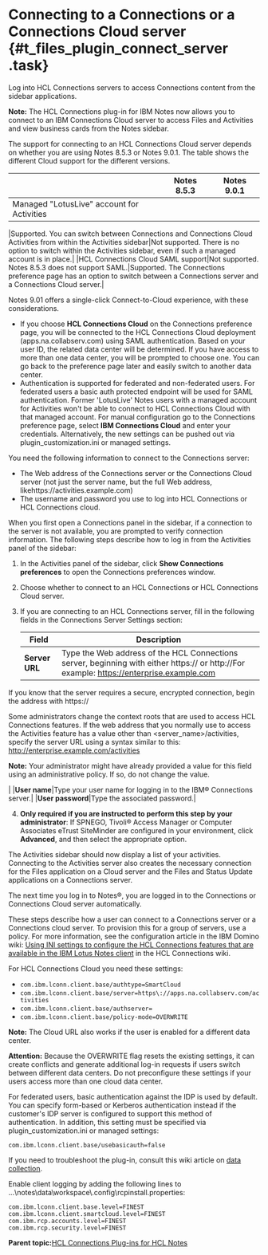 # Connecting to a Connections or a Connections Cloud server {#t_files_plugin_connect_server .task}

Log into HCL Connections servers to access Connections content from the sidebar applications.

**Note:** The HCL Connections plug-in for IBM Notes now allows you to connect to an IBM Connections Cloud server to access Files and Activities and view business cards from the Notes sidebar.

The support for connecting to an HCL Connections Cloud server depends on whether you are using Notes 8.5.3 or Notes 9.0.1. The table shows the different Cloud support for the different versions.

| |Notes 8.5.3|Notes 9.0.1|
|--|-----------|-----------|
|Managed "LotusLive" account for Activities

|Supported. You can switch between Connections and Connections Cloud Activities from within the Activities sidebar|Not supported. There is no option to switch within the Activities sidebar, even if such a managed account is in place.|
|HCL Connections Cloud SAML support|Not supported. Notes 8.5.3 does not support SAML.|Supported. The Connections preference page has an option to switch between a Connections server and a Connections Cloud server.|

Notes 9.01 offers a single-click Connect-to-Cloud experience, with these considerations.

-   If you choose **HCL Connections Cloud** on the Connections preference page, you will be connected to the HCL Connections Cloud deployment \(apps.na.collabserv.com\) using SAML authentication. Based on your user ID, the related data center will be determined. If you have access to more than one data center, you will be prompted to choose one. You can go back to the preference page later and easily switch to another data center.
-   Authentication is supported for federated and non-federated users. For federated users a basic auth protected endpoint will be used for SAML authentication. Former 'LotusLive' Notes users with a managed account for Activities won't be able to connect to HCL Connections Cloud with that managed account. For manual configuration go to the Connections preference page, select **IBM Connections Cloud** and enter your credentials. Alternatively, the new settings can be pushed out via plugin\_customization.ini or managed settings.

You need the following information to connect to the Connections server:

-   The Web address of the Connections server or the Connections Cloud server \(not just the server name, but the full Web address, likehttps://activities.example.com\)
-   The username and password you use to log into HCL Connections or HCL Connections cloud.

When you first open a Connections panel in the sidebar, if a connection to the server is not available, you are prompted to verify connection information. The following steps describe how to log in from the Activities panel of the sidebar:

1.  In the Activities panel of the sidebar, click **Show Connections preferences** to open the Connections preferences window.

2.  Choose whether to connect to an HCL Connections or HCL Connections Cloud server.

3.  If you are connecting to an HCL Connections server, fill in the following fields in the Connections Server Settings section:

    |Field|Description|
    |-----|-----------|
    |**Server URL**|Type the Web address of the HCL Connections server, beginning with either https:// or http://For example: https://enterprise.example.com

If you know that the server requires a secure, encrypted connection, begin the address with https://

Some administrators change the context roots that are used to access HCL Connections features. If the web address that you normally use to access the Activities feature has a value other than <server\_name\>/activities, specify the server URL using a syntax similar to this: http://enterprise.example.com/activities

**Note:** Your administrator might have already provided a value for this field using an administrative policy. If so, do not change the value.

|
    |**User name**|Type your user name for logging in to the IBM® Connections server.|
    |**User password**|Type the associated password.|

4.  **Only required if you are instructed to perform this step by your administrator**: If SPNEGO, Tivoli® Access Manager or Computer Associates eTrust SiteMinder are configured in your environment, click **Advanced**, and then select the appropriate option.


The Activities sidebar should now display a list of your activities. Connecting to the Activities server also creates the necessary connection for the Files application on a Cloud server and the Files and Status Update applications on a Connections server.

The next time you log in to Notes®, you are logged in to the Connections or Connections Cloud server automatically.

These steps describe how a user can connect to a Connections server or a Connections cloud server. To provision this for a group of servers, use a policy. For more information, see the configuration article in the IBM Domino wiki: [Using INI settings to configure the HCL Connections features that are available in the IBM Lotus Notes client](http://www-10.lotus.com/ldd/lcwiki.nsf/dx/Using_NotesINI_settings_to_configure_Connections_integration) in the HCL Connections wiki.

For HCL Connections Cloud you need these settings:

-   `com.ibm.lconn.client.base/authtype=SmartCloud`
-   `com.ibm.lconn.client.base/server=https\://apps.na.collabserv.com/activities`
-   `com.ibm.lconn.client.base/authserver=`
-   `com.ibm.lconn.client.base/policy-mode=OVERWRITE`

**Note:** The Cloud URL also works if the user is enabled for a different data center.

**Attention:** Because the OVERWRITE flag resets the existing settings, it can create conflicts and generate additional log-in requests if users switch between different data centers. Do not preconfigure these settings if your users access more than one cloud data center.

For federated users, basic authentication against the IDP is used by default. You can specify form-based or Kerberos authentication instead if the customer's IDP server is configured to support this method of authentication. In addition, this setting must be specified via plugin\_customization.ini or managed settings:

```
com.ibm.lconn.client.base/usebasicauth=false
```

If you need to troubleshoot the plug-in, consult this wiki article on [data collection](http://www-10.lotus.com/ldd/lcwiki.nsf/dx/Notes_Integration#Data+Collection).

Enable client logging by adding the following lines to ...\\notes\\data\\workspace\\.config\\rcpinstall.properties:

```
com.ibm.lconn.client.base.level=FINEST 
com.ibm.lconn.client.smartcloud.level=FINEST 
com.ibm.rcp.accounts.level=FINEST 
com.ibm.rcp.security.level=FINEST
```

**Parent topic:**[HCL Connections Plug-ins for HCL Notes](../../connectors/admin/files_plugin_install_overview.md)


